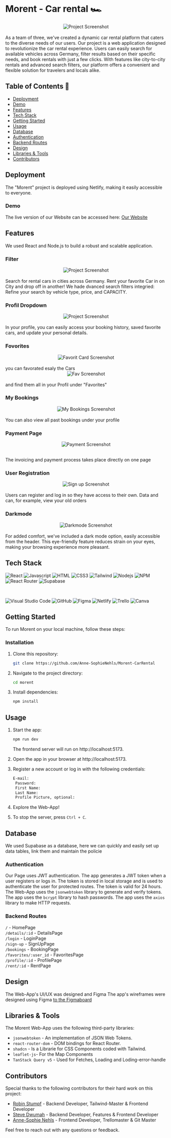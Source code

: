 # Morent - Car rental 🏎️

<div style="display: flex; justify-content: center;">
  <img src="./public/img/read-me/home.png" alt="Project Screenshot">
</div>
<br/>
As a team of three, we've created a dynamic car rental platform that caters to the diverse needs of our users. 
Our project is a web application designed to revolutionize the car rental experience. Users can easily search for available vehicles across Germany, filter results based on their specific needs, and book rentals with just a few clicks. With features like city-to-city rentals and advanced search filters, our platform offers a convenient and flexible solution for travelers and locals alike.

## Table of Contents 📑

- [Deployment](#deployment)
- [Demo](#demo)
- [Features](#features)
- [Tech Stack](#tech-stack)
- [Getting Started](#getting-started)
- [Usage](#usage)
- [Database](#database)
- [Authentication](#authentication)
- [Backend Routes](#backend-routes)
- [Design](#design)
- [Libraries & Tools](#libraries--tools)
- [Contributors](#contributors)

## Deployment

The "Morent" project is deployed using Netlify, making it easily accessible to everyone.

### Demo
The live version of our Website  can be accessed here: 
[Our Website](https://project-morent-car-rental.netlify.app/)

## Features
We used React and Node.js to build a robust and scalable application.

### Filter
<div style="display: flex; justify-content: center;">
  <img src="./public/img/read-me/Filterfunktion.png" alt="Project Screenshot">
</div>
<br/>
 Search for rental cars in cities across Germany.
 Rent your favorite Car in on City and drop off in another!
We hade dvanced search filters integried: Refine your search by vehicle type, price, and CAPACITY.

### Profil Dropdown
<div style="display: flex; justify-content: center;">
  <img src="./public/img/read-me/profil-dropdown.png" alt="Project Screenshot">
</div>
<br/>
In your profile, you can easily access your booking history, saved favorite cars, and update your personal details.
 
 ### Fovorites
 <div style="display: flex; justify-content: center;">
  <img src="./public/img/read-me/Like-card.png" alt="Favorit Card Screenshot">
</div>
<br/>
 you can favorated esaly the Cars 

<div style="display: flex; justify-content: center;">
  <img src="./public/img/read-me/favorites-page.png" alt="Fav Screenshot">
</div>
<br/>
 and find them all in your Profil under "Favorites"

 ### My Bookings
 <div style="display: flex; justify-content: center;">
  <img src="./public/img/read-me/booking page.png" alt="My Bookings Screenshot">
</div>
<br/>
You can also view all past bookings under your profile

### Payment Page
<div style="display: flex; justify-content: center;">
  <img src="./public/img/read-me/payment.png" alt="Payment Screenshot">
</div>
<br/>

The invoicing and payment process takes place directly on one page


### User Registration
<div style="display: flex; justify-content: center;">
  <img src="./public/img/read-me/sign up.png" alt="Sign up Screenshot">
</div>
<br/>
Users can register and log in so they have access to their own. Data and can, for example, view your old orders

### Darkmode
<div style="display: flex; justify-content: center;">
  <img src="./public/img/read-me/Darkmode.png" alt="Darkmode Screenshot">
</div>
<br/>
For added comfort, we've included a dark mode option, easily accessible from the header. This eye-friendly feature reduces strain on your eyes, making your browsing experience more pleasant.


## Tech Stack

![React](https://img.shields.io/badge/-React-09131B?style=for-the-badge&logo=react&logoColor=61DBFB)
![Javascript](https://img.shields.io/badge/Javascript-09131B?style=for-the-badge&logo=javascript)
![HTML](https://img.shields.io/badge/HTML5-09131B?style=for-the-badge&logo=html5)
![CSS3](https://img.shields.io/badge/CSS3-09131B?style=for-the-badge&logo=css3&logoColor=1572B6)
![Tailwind](https://img.shields.io/badge/Tailwind_CSS-09131B?style=for-the-badge&logo=tailwindcss&)
![Nodejs](https://img.shields.io/badge/Nodejs-09131B?style=for-the-badge&logo=node.js&logoColor=3C873A)
![NPM](https://img.shields.io/badge/NPM-%23CB3837.svg?style=for-the-badge&logo=npm&logoColor=white) 
![React Router](https://img.shields.io/badge/React_Router-CA4245?style=for-the-badge&logo=react-router&logoColor=white)
![Supabase](https://img.shields.io/badge/-Supabase-3ECF8E?style=for-the-badge&logo=supabase&labelColor=white&logoColor=3ECF8E)

 <br/>
 
![Visual Studio Code](https://img.shields.io/badge/Visual%20Studio%20Code-0078d7.svg?style=for-the-badge&logo=visual-studio-code&logoColor=white) 
![GitHub](https://img.shields.io/badge/github-%23121011.svg?style=for-the-badge&logo=github&logoColor=white)
![Figma](https://img.shields.io/badge/Figma-09131B?style=for-the-badge&logo=Figma)
![Netlify](https://img.shields.io/badge/netlify-%23000000.svg?style=for-the-badge&logo=netlify&logoColor=#00C7B7)
![Trello](https://img.shields.io/badge/Trello-%23026AA7.svg?style=for-the-badge&logo=Trello&logoColor=white)
![Canva](https://img.shields.io/badge/Canva-%2300C4CC.svg?style=for-the-badge&logo=Canva&logoColor=white)


## Getting Started

To run Morent on your local machine, follow these steps:


### Installation

1. Clone this repository:

   ```bash
   git clone https://github.com/Anne-SophieNehls/Morent-CarRental
   ```

2. Navigate to the project directory:

   ```bash
   cd morent
   ```

3. Install dependencies:

   ```bash
   npm install
   ```

## Usage

1. Start the app:

   ```bash
   npm run dev
   ```

   The frontend server will run on http://localhost:5173.

2. Open the app in your browser at http://localhost:5173.

3. Register a new account or log in with the following credentials:

   ```bash
   E-mail:
    Password:
    First Name:
    Last Name:
    Profile Picture, optional:
   ```

4. Explore the Web-App!

5. To stop the server, press `Ctrl + C`.


## Database
We used Supabase as a database, here we can quickly and easily set up data tables, link them and maintain the policie


### Authentication
Our Page uses JWT authentication. The app generates a JWT token when a user registers or logs in. The token is stored in local storage and is used to authenticate the user for protected routes. The token is valid for 24 hours. The Web-App uses the `jsonwebtoken` library to generate and verify tokens. The app uses the `bcrypt` library to hash passwords. The app uses the `axios` library to make HTTP requests.


### Backend Routes
`/` - HomePage 
<br/>
`/details/:id` - DetailsPage 
<br/>
`/login` - LoginPage 
<br/>
`/sign-up` - SignUpPage 
<br/>
`/bookings` - BookingPage 
<br/>
`/favorites/:user_id` - FavoritesPage 
<br/>
`/profile/:id` - ProfilePage 
<br/>
`/rent/:id` - RentPage 


## Design

The Web-App's UI/UX was designed and Figma The app's wireframes were designed using Figma
[to the Figmaboard](https://www.figma.com/design/twugK8WykfNtQEiSJQf3FR/Car-Rent-Website-Design---Abschluss-Projekt-(Copy)?node-id=1-5&node-type=canvas&t=hasJ8sb9aChDel2o-0)


## Libraries & Tools

The Morent Web-App uses the following third-party libraries:
- `jsonwebtoken` - An implementation of JSON Web Tokens.
- `react-router-dom` - DOM bindings for React Router.
- `shadcn` - Is a Librarie for CSS Components coded with Tailwind.
- `leaflet-js`- For the Map Components
- `TanStack Query v5` - Used for Fetches, Loading and Loding-error-handle


## Contributors

Special thanks to the following contributors for their hard work on this project:

- [Robin Stumpf](https://github.com/robin160401) - Backend Developer, Tailwind-Master & Frontend Developer
- [Steve Dwumah](https://github.com/SteveDwumah) - Backend Developer, Features & Frontend Developer
- [Anne-Sophie Nehls](https://github.com/Anne-SophieNehls) - Frontend Developer, Trellomaster & Git Master

Feel free to reach out with any questions or feedback.
